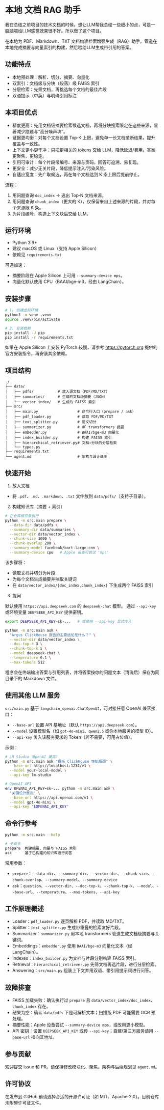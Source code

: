 # 本地 文档 RAG 助手

我在总结之前项目的技术文档的时候，想让LLM帮我总结一些细小的点，可是一股脑喂给LLM感觉效果很不好。所以做了这个项目。

在本地为 PDF、Markdown、TXT 文档构建检索增强生成（RAG）助手。管道在本地完成摘要与向量索引的构建，然后喂给LLM生成带引用的答案。

## 功能特点

- 本地预处理：解析、切分、摘要、向量化
- 双索引：文档级与分块（段落）级 FAISS 索引
- 分层检索：先筛文档，再挑选每个文档的最佳片段
- 双语提示（中英）与明确引用标注

## 本项目优点

- 精度更高：先用文档级摘要检索候选文档，再将分块搜索限定在这些来源，显著减少跑题与“高分噪声块”。
- 证据更均衡：对每个文档设置 Top‑K 上限，避免单一长文档垄断结果，提升覆盖与一致性。
- 上下文更小更干净：只把更相关的 tokens 交给 LLM，降低延迟/费用，答案更聚焦、更稳定。
- 引用可审计：每个片段带编号、来源与页码，回答可追溯、易复现。
- 更安全：减少无关片段，降低提示注入/污染风险。
- 自适应宽度：先广取候选，再在每个文档达到 K 条上限后提前停止。

流程：

1) 用问题查询 `doc_index` → 选出 Top‑N 文档来源。
2) 用问题查询 `chunk_index`（更大的 K），仅保留来自上述来源的片段，并对每个来源限 K 条。
3) 为片段编号，构造上下文块后交给 LLM。

## 运行环境

- Python 3.9+
- 建议 macOS 或 Linux（支持 Apple Silicon）
- 依赖见 `requirements.txt`

可选加速：

- 摘要阶段在 Apple Silicon 上可用 `--summary-device mps`。
- 向量化默认使用 CPU（BAAI/bge‑m3，经由 LangChain）。

## 安装步骤

```bash
# 1) 创建虚拟环境
python3 -m venv .venv
source .venv/bin/activate

# 2) 安装依赖
pip install -U pip
pip install -r requirements.txt
```

如果在 Apple Silicon 上安装 PyTorch 较慢，请参考 https://pytorch.org 提供的官方安装指令，再安装其余依赖。

## 项目结构

```
./
├── data/
│   ├── pdfs/           # 放入源文档（PDF/MD/TXT）
│   ├── summaries/      # 生成的文档级摘要（JSON）
│   └── vector_index/   # 生成的 FAISS 索引
├── src/
│   ├── main.py                  # 命令行入口（prepare / ask）
│   ├── pdf_loader.py            # 读取 PDF/MD/TXT
│   ├── text_splitter.py         # 语义切分
│   ├── summarizer.py            # HF transformers 摘要
│   ├── embedder.py              # BAAI/bge-m3 向量化
│   ├── index_builder.py         # 构建 FAISS 索引
│   ├── hierarchical_retriever.py# 文档→分块的分层检索
│   └── types.py
├── requirements.txt
└── agent.md                     # 架构与设计说明
```

## 快速开始

1) 放入文档

- 将 `.pdf`、`.md`、`.markdown`、`.txt` 文件放到 `data/pdfs/`（支持子目录）。

2) 构建知识库（摘要 + 索引）

```bash
# 在仓库根目录执行
python -m src.main prepare \
  --data-dir data/pdfs \
  --summary-dir data/summaries \
  --vector-dir data/vector_index \
  --chunk-size 1000 \
  --chunk-overlap 200 \
  --summary-model facebook/bart-large-cnn \
  --summary-device cpu   # Apple 设备可尝试 'mps'
```

该步骤将：

- 读取文档并切分为片段
- 为每个文档生成摘要并抽取关键词
- 在 `data/vector_index/{doc_index,chunk_index}` 下生成两个 FAISS 索引

3) 提问

默认使用 `https://api.deepseek.com` 的 `deepseek-chat` 模型。
通过 `--api-key` 或环境变量 `DEEPSEEK_API_KEY` 提供密钥。

```bash
export DEEPSEEK_API_KEY=sk-...   # 或使用 --api-key 显式传入

python -m src.main ask \
  "Argus ClickHouse 报告的主要结论是什么？" \
  --vector-dir data/vector_index \
  --doc-top-k 3 \
  --chunk-top-k 5 \
  --model deepseek-chat \
  --temperature 0.1 \
  --max-tokens 512
```

程序会在终端输出答案与引用列表，并将答案按你的问题文本（清洗后）保存为同目录下的 Markdown 文件。

## 使用其他 LLM 服务

`src/main.py` 基于 `langchain_openai.ChatOpenAI`，可对接任意 OpenAI 兼容接口：

- `--base-url` 设置 API 基地址（默认 `https://api.deepseek.com`）。
- `--model` 设置模型名（如 `gpt-4o-mini`、`qwen2.5` 或你本地服务的模型 ID）。
- `--api-key` 传入该服务要求的 Token（若不需要，可用占位值）。

示例：

```bash
# LM Studio（OpenAI 兼容）
python -m src.main ask "概括 ClickHouse 性能瓶颈" \
  --base-url http://localhost:1234/v1 \
  --model your-local-model \
  --api-key lm-studio

# OpenAI API
env OPENAI_API_KEY=sk-... python -m src.main ask \
  "关键设计原则" \
  --base-url https://api.openai.com/v1 \
  --model gpt-4o-mini \
  --api-key "$OPENAI_API_KEY"
```

## 命令行参考

```bash
python -m src.main --help

# 子命令
prepare  构建摘要、向量与 FAISS 索引
ask      基于已构建的知识库进行问答
```

常用参数：

- `prepare`：`--data-dir`、`--summary-dir`、`--vector-dir`、`--chunk-size`、`--chunk-overlap`、`--summary-model`、`--summary-device`
- `ask`：`question`、`--vector-dir`、`--doc-top-k`、`--chunk-top-k`、`--model`、`--base-url`、`--temperature`、`--max-tokens`、`--api-key`

## 工作原理概述

- Loader：`pdf_loader.py` 逐页解析 PDF，并读取 MD/TXT。
- Splitter：`text_splitter.py` 生成带重叠的检索友好片段。
- Summarizer：`summarizer.py` 用本地 transformers 管道生成文档级摘要与关键词。
- Embeddings：`embedder.py` 使用 `BAAI/bge-m3` 向量化文本（经 LangChain）。
- Indexes：`index_builder.py` 为文档与片段分别构建 FAISS 索引。
- Retrieval：`hierarchical_retriever.py` 先筛文档再选片段，进行分层检索。
- Answering：`src/main.py` 组装上下文并用双语、带引用提示词进行问答。

## 故障排查

- FAISS 加载失败：确认执行过 `prepare` 且 `data/vector_index/doc_index`、`chunk_index` 存在。
- 结果为空：确认 `data/pdfs` 下是可解析文本；扫描版 PDF 可能需要 OCR 预处理。
- 摘要性能：Apple 设备尝试 `--summary-device mps`，或改用更小模型。
- API 密钥：设置 `DEEPSEEK_API_KEY` 或传 `--api-key`；自建/第三方服务请用 `--base-url` 指向其地址。

## 参与贡献

欢迎提交 Issue 和 PR。请保持修改模块化、聚焦。架构与后续规划见 `agent.md`。

## 许可协议

在发布到 GitHub 前请选择合适的开源许可证（如 MIT、Apache‑2.0）。目前仓库未附带许可证文件。
